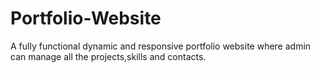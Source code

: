 # Portfolio-Website
A fully functional dynamic and responsive portfolio website where admin can manage all the projects,skills and contacts.
